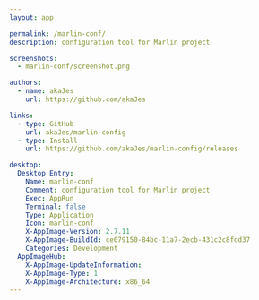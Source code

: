 ```yaml
---
layout: app

permalink: /marlin-conf/
description: configuration tool for Marlin project

screenshots:
  - marlin-conf/screenshot.png

authors:
  - name: akaJes
    url: https://github.com/akaJes

links:
  - type: GitHub
    url: akaJes/marlin-config
  - type: Install
    url: https://github.com/akaJes/marlin-config/releases

desktop:
  Desktop Entry:
    Name: marlin-conf
    Comment: configuration tool for Marlin project
    Exec: AppRun
    Terminal: false
    Type: Application
    Icon: marlin-conf
    X-AppImage-Version: 2.7.11
    X-AppImage-BuildId: ce079150-84bc-11a7-2ecb-431c2c8fdd37
    Categories: Development
  AppImageHub:
    X-AppImage-UpdateInformation: 
    X-AppImage-Type: 1
    X-AppImage-Architecture: x86_64
---
```

